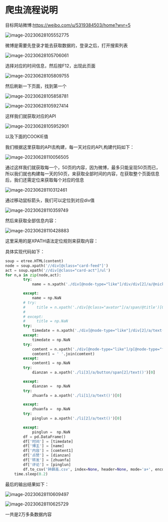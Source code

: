 # 爬虫流程说明

目标网站微博:https://weibo.com/u/5319384503/home?wvr=5



![image-20230628105552775](https://cdn.jsdelivr.net/gh/13060923171/images@main/img/image-20230628105552775.png)

微博是需要先登录才能去获取数据的，登录之后，打开搜索列表



![image-20230628105706061](https://cdn.jsdelivr.net/gh/13060923171/images@main/img/image-20230628105706061.png)

选择对应的时间信息，然后按F12，出现此页面

![image-20230628105809755](https://cdn.jsdelivr.net/gh/13060923171/images@main/img/image-20230628105809755.png)

然后刷新一下页面，找到第一个

![image-20230628105858781](https://cdn.jsdelivr.net/gh/13060923171/images@main/img/image-20230628105858781.png)

![image-20230628105927414](https://cdn.jsdelivr.net/gh/13060923171/images@main/img/image-20230628105927414.png)

这样我们就获取对应的API

![image-20230628105952901](https://cdn.jsdelivr.net/gh/13060923171/images@main/img/image-20230628105952901.png)

以及下面的COOKIE值

我们根据这里获取的API去构建，每一天对应的API,构建代码如下：

![image-20230628110056505](https://cdn.jsdelivr.net/gh/13060923171/images@main/img/image-20230628110056505.png)

通过这样我们就获取每一个，50页的内容，因为微博，最多只能呈现50页而已，所以我们就也构建每一天的50页，来获取全部时间的内容，在获取整个页面信息后，我们还需定位来获取每个对应的信息

![image-20230628110312461](https://cdn.jsdelivr.net/gh/13060923171/images@main/img/image-20230628110312461.png)

通过移动鼠标箭头，我们可以定位到对应div值

![image-20230628110359749](https://cdn.jsdelivr.net/gh/13060923171/images@main/img/image-20230628110359749.png)

然后来获取全部信息内容：

![image-20230628110428883](https://cdn.jsdelivr.net/gh/13060923171/images@main/img/image-20230628110428883.png)

这里采用的是XPATH语法定位规则来获取内容：

具体实现代码如下：

```Python
soup = etree.HTML(content)
node = soup.xpath('//div[@class="card-feed"]')
act = soup.xpath('//div[@class="card-act"]/ul')
for n,a in zip(node,act):
        try:
            name = n.xpath('./div[@node-type="like"]/div/div[2]/a/@nick-name')[0]

        except:
            name = np.NaN
        # try:
        #     title = n.xpath('./div[@class="avator"]/a/span/@title')[0]
        #
        # except:
        #     title = np.NaN
        try:
            timedate = n.xpath('./div[@node-type="like"]/div[2]/a/text()')[0]
        except:
            timedate = np.NaN
        try:
            comtent = n.xpath('./div[@node-type="like"]/p[@node-type="feed_list_content"]/text()')
            comtent1 = ' '.join(comtent)
        except:
            comtent1 = np.NaN
        try:
            dianzan = a.xpath('./li[3]/a/button/span[2]/text()')[0]

        except:
            dianzan =  np.NaN
        try:
            zhuanfa = a.xpath('./li[1]/a/text()')[0]

        except:
            zhuanfa =  np.NaN
        try:
            pinglun = a.xpath('./li[2]/a/text()')[0]

        except:
            pinglun =  np.NaN
        df = pd.DataFrame()
        df['时间'] = [timedate]
        df['博主'] = [name]
        df['内容'] = [comtent1]
        df['点赞'] = [dianzan]
        df['转发'] = [zhuanfa]
        df['评论'] = [pinglun]
        df.to_csv('钟薛高.csv', index=None, header=None, mode='a+', encoding='utf-8-sig')
    time.sleep(0.2)
```

最后的输出结果如下：

![image-20230628110609497](https://cdn.jsdelivr.net/gh/13060923171/images@main/img/image-20230628110609497.png)

![image-20230628110625729](https://cdn.jsdelivr.net/gh/13060923171/images@main/img/image-20230628110625729.png)

一共是2万多条数据内容